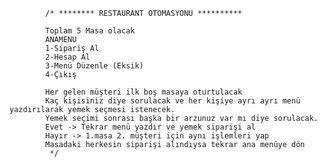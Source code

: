             /* ******** RESTAURANT OTOMASYONU **********
            
            Toplam 5 Masa olacak
            ANAMENU
            1-Sipariş Al
            2-Hesap Al
            3-Menü Düzenle (Eksik)
            4-Çıkış
            
            Her gelen müşteri ilk boş masaya oturtulacak
            Kaç kişisiniz diye sorulacak ve her kişiye ayrı ayrı menü yazdırılarak yemek seçmesi istenecek.
            Yemek seçimi sonrası başka bir arzunuz var mı diye sorulacak.
            Evet -> Tekrar menü yazdır ve yemek siparişi al
            Hayır -> 1.masa 2. müşteri için aynı işlemleri yap
            Masadaki herkesin siparişi alındıysa tekrar ana menüye dön   
             */
